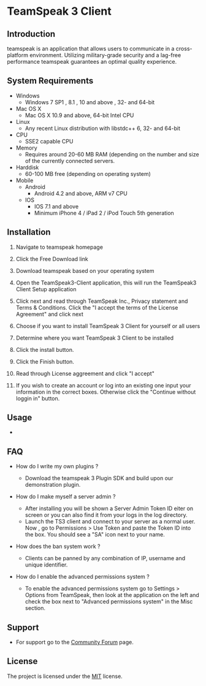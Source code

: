# TeamSpeak 3 Client


Introduction
------------
teamspeak is an application that allows users to communicate in a cross-platform environment.
Utilizing military-grade security and a lag-free performance teamspeak guarantees an optimal quality
experience. 

System Requirements
-------------
* Windows 
  * Windows 7 SP1 , 8.1 , 10 and above , 32- and 64-bit
* Mac OS X
  * Mac OS X 10.9 and above, 64-bit Intel CPU
* Linux
  * Any recent Linux distribution with libstdc++ 6, 32-
    and 64-bit
* CPU
  * SSE2 capable CPU
* Memory
  * Requires around 20-60 MB RAM (depending on the number
    and size of the currently connected servers.
* Harddisk
  * 60-100 MB free (depending on operating system)
* Mobile
  * Android
    * Android 4.2 and above, ARM v7 CPU
  * IOS
    * IOS 7.1 and above
    * Minimum iPhone 4 / iPad 2 / iPod Touch 5th 
      generation

Installation
------------
1. Navigate to teamspeak homepage 

2. Click the Free Download link

3. Download teamspeak based on your operating system

4. Open the TeamSpeak3-Client application, this will 
   run the TeamSpeak3 Client Setup application

5. Click next and read through TeamSpeak Inc., Privacy
   statement and Terms & Conditions. Click the "I accept 
   the terms of the License Agreement" and click next
   
6. Choose if you want to install TeamSpeak 3 Client for 
   yourself or all users

7. Determine where you want TeamSpeak 3 Client to be 
   installed
   
8. Click the install button.

9. Click the Finish button.

10. Read through License aggreement and click "I accept"

11. If you wish to create an account or log into an existing
    one input your information in the correct boxes. Otherwise
    click the "Continue without loggin in" button.


Usage
-----
* 

FAQ
----
* How do I write my own plugins ?
  * Download the teamspeak 3 Plugin SDK and build upon our demonstration plugin. 

* How do I make myself a server admin ? 
  * After installing you will be shown a Server Admin Token ID eiter on screen    or you can also find it from your logs in the log directory. 
  * Launch the TS3 client and connect to your server as a normal user. Now , go to Permissions > Use Token and paste the Token ID into the box. You should see a "SA" icon next to your name.

* How does the ban system work ?
  * Clients can be panned by any combination of IP, username and unique identifier.
* How do I enable the advanced permissions system ?
  * To enable the advanced permissions system go to Settings > Options from TeamSpeak, then look at the application on the left and check the box next to "Advanced permissions system" in the Misc section.

Support
-------
* For support go to the [Community Forum](https://forum.teamspeak.com) page.

License
-------
The project is licensed under the [MIT](https://github.com/JacobMazzarese/README.md/blob/main/LICENSE) license.
